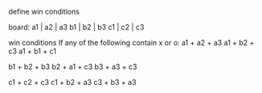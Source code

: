define win conditions

board:
a1 | a2 | a3
b1 | b2 | b3
c1 | c2 | c3

win conditions
If any of the following contain x or o:
a1 + a2 + a3 
a1 + b2 + c3 
a1 + b1 + c1 

b1 + b2 + b3
b2 + a1 + c3
b3 + a3 + c3

c1 + c2 + c3
c1 + b2 + a3
c3 + b3 + a3

